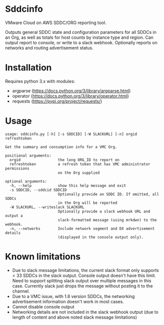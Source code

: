 # Sddcinfo
VMware Cloud on AWS SDDC/ORG reporting tool.


Outputs general SDDC state and configuration parameters for all SDDCs in an Org, as well as totals for host counts by instance type and region.
Can output report to console, or write to a slack webhook.
Optionally reports on networks and routing advertisement status.

# Installation
Requires python 3.x with modules:
- argparse (https://docs.python.org/3/library/argparse.html)
- operator (https://docs.python.org/3/library/operator.html)
- requests (https://pypi.org/project/requests/)

# Usage
```
usage: sddcinfo.py [-h] [-s SDDCID] [-W SLACKURL] [-n] orgid refreshtoken

Get the summary and consumption info for a VMC Org.

positional arguments:
  orgid                 the long ORG_ID to report on
  refreshtoken          a refresh token that has VMC administrator permissions
                        on the Org supplied

optional arguments:
  -h, --help            show this help message and exit
  -s SDDCID, --sddcid SDDCID
                        Optionally provide an SDDC ID. If omitted, all SDDCs
                        in the Org will be reported
  -W SLACKURL, --writeslack SLACKURL
                        Optionally provide a slack webhook URL and output a
                        slack-formatted message (using mrkdwn) to the webhook.
  -n, --networks        Include network segment and DX advertisement details
                        (displayed in the console output only).
```

# Known limitations
- Due to slack message limitations, the current slack format only supports < 33 SDDCs in the slack output. Console output doesn't have this limit. Need to support splitting slack output over multiple messages in this case. Currently slack just drops the message without posting it to the channel.
- Due to a VMC issue, with 1.8 version SDDCs, the networking advertisement information doesn't work in most cases.
- Cannot disable console output
- Networking details are not included in the slack webhook output (due to length of content and above noted slack message limitations)



